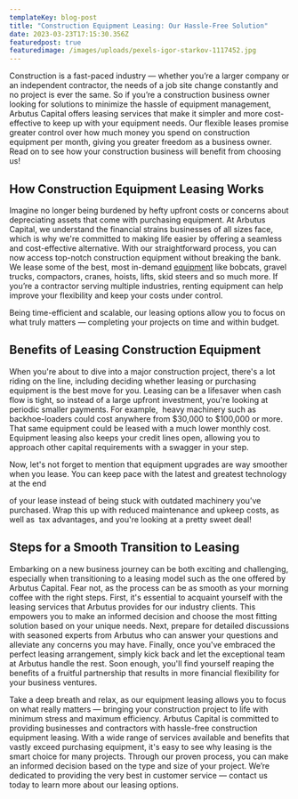 ```yaml
---
templateKey: blog-post
title: "Construction Equipment Leasing: Our Hassle-Free Solution"
date: 2023-03-23T17:15:30.356Z
featuredpost: true
featuredimage: /images/uploads/pexels-igor-starkov-1117452.jpg
---
```

Construction is a fast-paced industry — whether you’re a larger company or an independent contractor, the needs of a job site change constantly and no project is ever the same. So if you’re a construction business owner looking for solutions to minimize the hassle of equipment management, Arbutus Capital offers leasing services that make it simpler and more cost-effective to keep up with your equipment needs. Our flexible leases promise greater control over how much money you spend on construction equipment per month, giving you greater freedom as a business owner. Read on to see how your construction business will benefit from choosing us!

## How Construction Equipment Leasing Works

Imagine no longer being burdened by hefty upfront costs or concerns about depreciating assets that come with purchasing equipment. At Arbutus Capital, we understand the financial strains businesses of all sizes face, which is why we're committed to making life easier by offering a seamless and cost-effective alternative. With our straightforward process, you can now access top-notch construction equipment without breaking the bank. We lease some of the best, most in-demand [equipment](https://arbutuscapital.com/industries) like bobcats, gravel trucks, compactors, cranes, hoists, lifts, skid steers and so much more. If you’re a contractor serving multiple industries, renting equipment can help improve your flexibility and keep your costs under control. 

Being time-efficient and scalable, our leasing options allow you to focus on what truly matters — completing your projects on time and within budget. 

## Benefits of Leasing Construction Equipment

When you're about to dive into a major construction project, there's a lot riding on the line, including deciding whether leasing or purchasing equipment is the best move for you. Leasing can be a lifesaver when cash flow is tight, so instead of a large upfront investment, you're looking at periodic smaller payments. For example,  heavy machinery such as backhoe-loaders could cost anywhere from $30,000 to $100,000 or more. That same equipment could be leased with a much lower monthly cost. Equipment leasing also keeps your credit lines open, allowing you to approach other capital requirements with a swagger in your step. 

Now, let's not forget to mention that equipment upgrades are way smoother when you lease. You can keep pace with the latest and greatest technology at the end

of your lease instead of being stuck with outdated machinery you’ve purchased. Wrap this up with reduced maintenance and upkeep costs, as well as  tax advantages, and you're looking at a pretty sweet deal! 

## Steps for a Smooth Transition to Leasing 

Embarking on a new business journey can be both exciting and challenging, especially when transitioning to a leasing model such as the one offered by Arbutus Capital. Fear not, as the process can be as smooth as your morning coffee with the right steps. First, it's essential to acquaint yourself with the leasing services that Arbutus provides for our industry clients. This empowers you to make an informed decision and choose the most fitting solution based on your unique needs. Next, prepare for detailed discussions with seasoned experts from Arbutus who can answer your questions and alleviate any concerns you may have. Finally, once you've embraced the perfect leasing arrangement, simply kick back and let the exceptional team at Arbutus handle the rest. Soon enough, you'll find yourself reaping the benefits of a fruitful partnership that results in more financial flexibility for your business ventures.

Take a deep breath and relax, as our equipment leasing allows you to focus on what really matters — bringing your construction project to life with minimum stress and maximum efficiency. Arbutus Capital is committed to providing businesses and contractors with hassle-free construction equipment leasing. With a wide range of services available and benefits that vastly exceed purchasing equipment, it's easy to see why leasing is the smart choice for many projects. Through our proven process, you can make an informed decision based on the type and size of your project. We’re dedicated to providing the very best in customer service — contact us today to learn more about our leasing options.